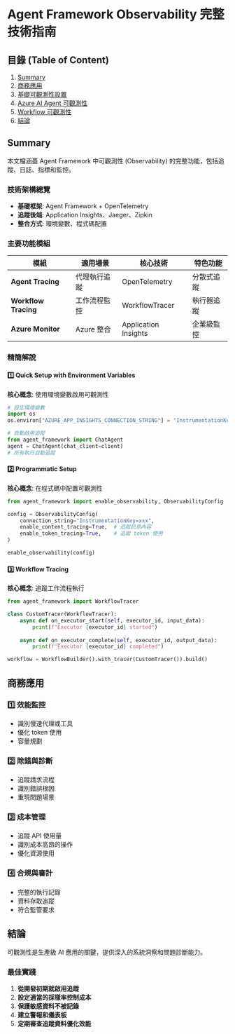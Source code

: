 # Agent Framework Observability 完整技術指南

## 目錄 (Table of Content)

1. [Summary](#summary)
2. [商務應用](#商務應用)
3. [基礎可觀測性設置](#1-基礎可觀測性設置)
4. [Azure AI Agent 可觀測性](#2-azure-ai-agent-可觀測性)
5. [Workflow 可觀測性](#3-workflow-可觀測性)
6. [結論](#結論)

## Summary

本文檔涵蓋 Agent Framework 中可觀測性 (Observability) 的完整功能，包括追蹤、日誌、指標和監控。

### 技術架構總覽
- **基礎框架**: Agent Framework + OpenTelemetry
- **追蹤後端**: Application Insights、Jaeger、Zipkin
- **整合方式**: 環境變數、程式碼配置

### 主要功能模組
| 模組 | 適用場景 | 核心技術 | 特色功能 |
| ---- | -------- | -------- | -------- |
| **Agent Tracing** | 代理執行追蹤 | OpenTelemetry | 分散式追蹤 |
| **Workflow Tracing** | 工作流程監控 | WorkflowTracer | 執行器追蹤 |
| **Azure Monitor** | Azure 整合 | Application Insights | 企業級監控 |

### 精簡解說

#### 1️⃣ Quick Setup with Environment Variables
**核心概念**: 使用環境變數啟用可觀測性

```python
# 設定環境變數
import os
os.environ["AZURE_APP_INSIGHTS_CONNECTION_STRING"] = "InstrumentationKey=xxx"

# 自動啟用追蹤
from agent_framework import ChatAgent
agent = ChatAgent(chat_client=client)
# 所有執行自動追蹤
```

#### 2️⃣ Programmatic Setup
**核心概念**: 在程式碼中配置可觀測性

```python
from agent_framework import enable_observability, ObservabilityConfig

config = ObservabilityConfig(
    connection_string="InstrumentationKey=xxx",
    enable_content_tracing=True,  # 追蹤訊息內容
    enable_token_tracing=True,    # 追蹤 token 使用
)

enable_observability(config)
```

#### 3️⃣ Workflow Tracing
**核心概念**: 追蹤工作流程執行

```python
from agent_framework import WorkflowTracer

class CustomTracer(WorkflowTracer):
    async def on_executor_start(self, executor_id, input_data):
        print(f"Executor {executor_id} started")
    
    async def on_executor_complete(self, executor_id, output_data):
        print(f"Executor {executor_id} completed")

workflow = WorkflowBuilder().with_tracer(CustomTracer()).build()
```

## 商務應用

### 1️⃣ 效能監控
- 識別慢速代理或工具
- 優化 token 使用
- 容量規劃

### 2️⃣ 除錯與診斷
- 追蹤請求流程
- 識別錯誤根因
- 重現問題場景

### 3️⃣ 成本管理
- 追蹤 API 使用量
- 識別成本高昂的操作
- 優化資源使用

### 4️⃣ 合規與審計
- 完整的執行記錄
- 資料存取追蹤
- 符合監管要求

## 結論

可觀測性是生產級 AI 應用的關鍵，提供深入的系統洞察和問題診斷能力。

### 最佳實踐

1. **從開發初期就啟用追蹤**
2. **設定適當的採樣率控制成本**
3. **保護敏感資料不被記錄**
4. **建立警報和儀表板**
5. **定期審查追蹤資料優化效能**
